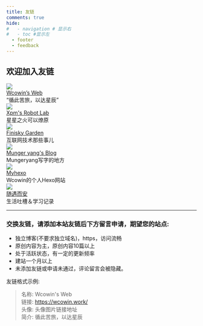 ```yaml
---
title: 友链
comments: true
hide:
#   - navigation # 显示右
#   - toc #显示左
  - footer
  - feedback
---
```

<div class="markdown-content">
    <h2>欢迎加入友链</h2>
</div>



  <div class="links-content"> 
   <div class="link-navigation"> 
    <div class="card"> 
     <img class="ava" src="https://cn.mcecy.com/image/20231006/a05f708fb7b0426e7a5786669d5b1386.png" /> 
     <div class="card-header"> 
      <div> 
       <a href="https://wcowin.work/ " target=“_blank”>Wcowin’s Web</a> 
      </div> 
      <div class="info">
       “循此苦旅，以达星辰”
      </div> 
     </div> 
    </div> 
    <div class="card"> 
     <img class="ava" src="https://cn.mcecy.com/image/20231012/7a090d32db0fe8738dba0d0d578f21f5.jpg" /> 
     <div class="card-header"> 
      <div> 
       <a href="https://xpmrobot.tech/" target=“_blank”>Xpm's Robot Lab</a> 
      </div> 
      <div class="info">
       星星之火可以燎原
      </div> 
     </div>
    </div>
    <div class="card"> 
     <img class="ava" src=" https://finisky.github.io/images/avatar.png" /> 
     <div class="card-header"> 
      <div> 
       <a href="https://finisky.github.io/" target=“_blank”>Finisky Garden</a> 
      </div> 
      <div class="info">
       互联网技术那些事儿
      </div> 
     </div> 
    </div>
       <div class="card"> 
     <img class="ava" src="https://cn.mcecy.com/image/20231013/b6a22a0bdb0788a85462b7c2d79dca26.jpeg" /> 
     <div class="card-header"> 
      <div> 
       <a href="https://mungeryang.github.io/" target=“_blank”>Munger yang's Blog</a> 
      </div> 
      <div class="info">
       Mungeryang写字的地方
      </div> 
     </div>
    </div> 
       <div class="card"> 
     <img class="ava" src="https://cn.mcecy.com/image/20230615/749725b48e5972165d0bce10b364695e.png" /> 
     <div class="card-header"> 
      <div> 
       <a href="https://wcowin.work/myhexo/" target=“_blank”>Myhexo</a> 
      </div> 
      <div class="info">
       Wcowin的个人Hexo网站
      </div> 
     </div> 
    </div>
   <div class="card"> 
     <img class="ava" src="https://gravatar.cdn.iszy.xyz/avatar/5012e410377c7a93d14f7bf31aeeb7fd?d=mm" /> 
     <div class="card-header"> 
      <div> 
       <a href="https://www.iszy.cc/" target=“_blank”>随遇而安</a> 
      </div> 
      <div class="info">
       生活吐槽＆学习记录
      </div> 
     </div> 
    </div>

   </div> 
  </div>

<!-- <div class="card">
   <img class="ava" src="{avatarurl}" />
   <div class="card-header">
      <div>
         <a href="{link}">{name}</a>
      </div>
      <div class="info">{description}</div>
   </div>
</div> -->
<HR style="FILTER: progid:DXImageTransform.Microsoft.Shadow(color:#608DBD,direction:145,strength:15)" width="100%" color=#608DBD SIZE=1>
<div class="markdown-content">
    <h3>交换友链，请添加本站友链后下方留言申请，期望您的站点:</h3>
</div>


* 独立博客(不要求独立域名)，https，访问流畅
* 原创内容为主，原创内容10篇以上
* 处于活跃状态，有一定的更新频率
* 建站一个月以上
* 未添加友链或申请未通过，评论留言会被隐藏。

友链格式示例:

>名称: Wcowin's Web  
>链接: https://wcowin.work/  
>头像: 头像图片链接地址  
>简介: 循此苦旅，以达星辰


